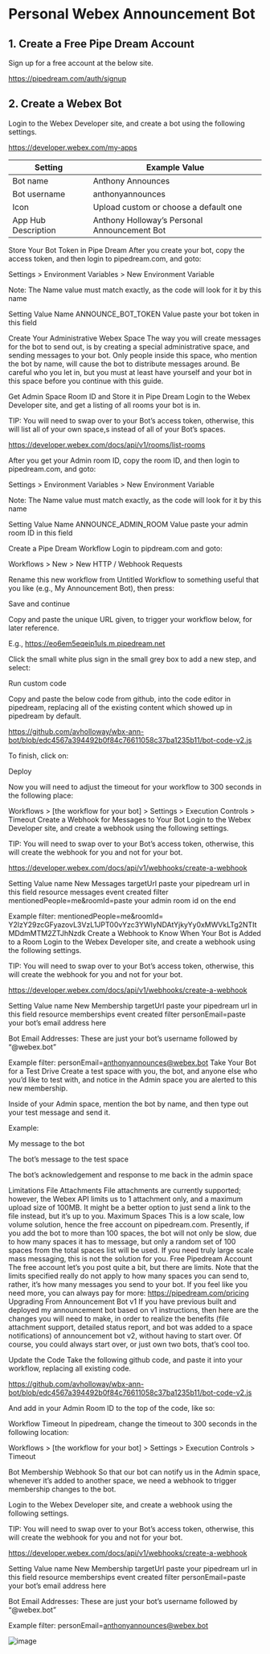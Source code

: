 # Personal Webex Announcement Bot

## 1. Create a Free Pipe Dream Account
Sign up for a free account at the below site.

https://pipedream.com/auth/signup

## 2. Create a Webex Bot
Login to the Webex Developer site, and create a bot using the following settings.

https://developer.webex.com/my-apps

|       Setting       |                Example Value                 |
|---------------------|----------------------------------------------|
| Bot name            | Anthony Announces                            |
| Bot username        | anthonyannounces                             |
| Icon                | Upload custom or choose a default one        |
| App Hub Description | Anthony Holloway’s Personal Announcement Bot |

Store Your Bot Token in Pipe Dream
After you create your bot, copy the access token, and then login to pipedream.com, and goto:

Settings > Environment Variables > New Environment Variable

Note: The Name value must match exactly, as the code will look for it by this name

Setting	Value
Name	ANNOUNCE_BOT_TOKEN
Value	paste your bot token in this field

Create Your Administrative Webex Space
The way you will create messages for the bot to send out, is by creating a special administrative space, and sending messages to your bot.  Only people inside this space, who mention the bot by name, will cause the bot to distribute messages around. Be careful who you let in, but you must at least have yourself and your bot in this space before you continue with this guide.

Get Admin Space Room ID and Store it in Pipe Dream
Login to the Webex Developer site, and get a listing of all rooms your bot is in.

TIP: You will need to swap over to your Bot’s access token, otherwise, this will list all of your own space,s instead of all of your Bot’s spaces.

https://developer.webex.com/docs/api/v1/rooms/list-rooms

After you get your Admin room ID, copy the room ID, and then login to pipedream.com, and goto:

Settings > Environment Variables > New Environment Variable

Note: The Name value must match exactly, as the code will look for it by this name

Setting	Value
Name	ANNOUNCE_ADMIN_ROOM
Value	paste your admin room ID in this field

Create a Pipe Dream Workflow
Login to pipdream.com and goto:

Workflows > New > New HTTP / Webhook Requests

Rename this new workflow from Untitled Workflow to something useful that you like (e.g., My Announcement Bot), then press:

Save and continue

Copy and paste the unique URL given, to trigger your workflow below, for later reference.

E.g., https://eo6em5eqeip1uls.m.pipedream.net

Click the small white plus sign in the small grey box to add a new step, and select:

Run custom code

Copy and paste the below code from github, into the code editor in pipedream, replacing all of the existing content which showed up in pipedream by default.

https://github.com/avholloway/wbx-ann-bot/blob/edc4567a394492b0f84c76611058c37ba1235b11/bot-code-v2.js

To finish, click on:

Deploy

Now you will need to adjust the timeout for your workflow to 300 seconds in the following place:

Workflows > [the workflow for your bot] > Settings > Execution Controls > Timeout
Create a Webhook for Messages to Your Bot
Login to the Webex Developer site, and create a webhook using the following settings.

TIP: You will need to swap over to your Bot’s access token, otherwise, this will create the webhook for you and not for your bot.

https://developer.webex.com/docs/api/v1/webhooks/create-a-webhook

Setting	Value
name	New Messages
targetUrl	paste your pipedream url in this field
resource	messages
event	created
filter	mentionedPeople=me&roomId=paste your admin room id on the end

Example filter:
mentionedPeople=me&roomId= Y2lzY29zcGFyazovL3VzL1JPT00vYzc3YWIyNDAtYjkyYy0xMWVkLTg2NTItMDdmMTM2ZTJhNzdk
Create a Webhook to Know When Your Bot is Added to a Room
Login to the Webex Developer site, and create a webhook using the following settings.

TIP: You will need to swap over to your Bot’s access token, otherwise, this will create the webhook for you and not for your bot.

https://developer.webex.com/docs/api/v1/webhooks/create-a-webhook

Setting	Value
name	New Membership
targetUrl	paste your pipedream url in this field
resource	memberships
event	created
filter	personEmail=paste your bot’s email address here

Bot Email Addresses:
These are just your bot’s username followed by “@webex.bot”

Example filter:
personEmail=anthonyannounces@webex.bot
Take Your Bot for a Test Drive
Create a test space with you, the bot, and anyone else who you’d like to test with, and notice in the Admin space you are alerted to this new membership.

 

Inside of your Admin space, mention the bot by name, and then type out your test message and send it.

Example:

My message to the bot
 

The bot’s message to the test space
 

The bot’s acknowledgement and response to me back in the admin space
 
Limitations
File Attachments
File attachments are currently supported; however, the Webex API limits us to 1 attachment only, and a maximum upload size of 100MB.  It might be a better option to just send a link to the file instead, but it’s up to you.
Maximum Spaces
This is a low scale, low volume solution, hence the free account on pipedream.com.  Presently, if you add the bot to more than 100 spaces, the bot will not only be slow, due to how many spaces it has to message, but only a random set of 100 spaces from the total spaces list will be used.  If you need truly large scale mass messaging, this is not the solution for you.
Free Pipedream Account
The free account let’s you post quite a bit, but there are limits.  Note that the limits specified really do not apply to how many spaces you can send to, rather, it’s how many messages you send to your bot.  If you feel like you need more, you can always pay for more: https://pipedream.com/pricing
Upgrading From Announcement Bot v1
If you have previous built and deployed my announcement bot based on v1 instructions, then here are the changes you will need to make, in order to realize the benefits (file attachment support, detailed status report, and bot was added to a space notifications) of announcement bot v2, without having to start over.  Of course, you could always start over, or just own two bots, that’s cool too.

Update the Code
Take the following github code, and paste it into your workflow, replacing all existing code.

https://github.com/avholloway/wbx-ann-bot/blob/edc4567a394492b0f84c76611058c37ba1235b11/bot-code-v2.js


And add in your Admin Room ID to the top of the code, like so:

 

Workflow Timeout
In pipedream, change the timeout to 300 seconds in the following location:

Workflows > [the workflow for your bot] > Settings > Execution Controls > Timeout

Bot Membership Webhook
So that our bot can notify us in the Admin space, whenever it’s added to another space, we need a webhook to trigger membership changes to the bot.

Login to the Webex Developer site, and create a webhook using the following settings.

TIP: You will need to swap over to your Bot’s access token, otherwise, this will create the webhook for you and not for your bot.

https://developer.webex.com/docs/api/v1/webhooks/create-a-webhook

Setting	Value
name	New Membership
targetUrl	paste your pipedream url in this field
resource	memberships
event	created
filter	personEmail=paste your bot’s email address here

Bot Email Addresses:
These are just your bot’s username followed by “@webex.bot”

Example filter:
personEmail=anthonyannounces@webex.bot

![image](https://user-images.githubusercontent.com/19751673/225369438-6e7cc38b-8e9f-4426-a829-67ea50af37a9.png)
